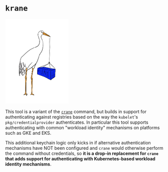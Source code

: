 # `krane`

<img src="../../images/crane.png" width="40%">

This tool is a variant of the [`crane`](../crane/README.md) command, but builds in
support for authenticating against registries based on the way the `kubelet`'s
`pkg/credentialprovider` authenticates.  In particular this tool supports
authenticating with common "workload identity" mechanisms on platforms such as GKE
and EKS.

This additional keychain logic only kicks in if alternative authentication mechanisms
have NOT been configured and `crane` would otherwise perform the command without
credentials, so **it is a drop-in replacement for `crane` that adds support for
authenticating with Kubernetes-based workload identity mechanisms**.
